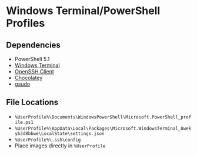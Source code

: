 # Windows Terminal/PowerShell Profiles
## Dependencies
- PowerShell 5.1
- [Windows Terminal](https://aka.ms/terminal)
- [OpenSSH Client](https://learn.microsoft.com/en-us/windows-server/administration/openssh/openssh_install_firstuse?tabs=gui#tabpanel_1_gui)
- [Chocolatey](https://chocolatey.org)
- [gsudo](https://github.com/gerardog/gsudo)

## File Locations
- `%UserProfile%\Documents\WindowsPowerShell\Microsoft.PowerShell_profile.ps1`
- `%UserProfile%\AppData\Local\Packages\Microsoft.WindowsTerminal_8wekyb3d8bbwe\LocalState\settings.json`
- `%UserProfile%\.ssh\config`
- Place images directly in `%UserProfile`